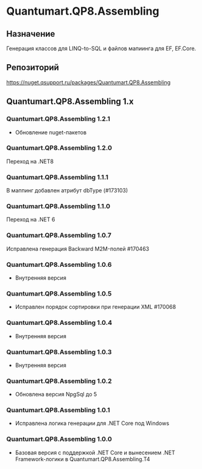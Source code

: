# Quantumart.QP8.Assembling

## Назначение

Генерация классов для LINQ-to-SQL и файлов мапиинга для EF, EF.Core.

## Репозиторий

<https://nuget.qsupport.ru/packages/Quantumart.QP8.Assembling>

## Quantumart.QP8.Assembling 1.x

### Quantumart.QP8.Assembling 1.2.1

* Обновление nuget-пакетов

### Quantumart.QP8.Assembling 1.2.0

Переход на .NET8

### Quantumart.QP8.Assembling 1.1.1

В маппинг добавлен атрибут dbType (#173103)

### Quantumart.QP8.Assembling 1.1.0

Переход на .NET 6

### Quantumart.QP8.Assembling 1.0.7

Исправлена генерация Backward M2M-полей #170463

### Quantumart.QP8.Assembling 1.0.6

* Внутренняя версия

### Quantumart.QP8.Assembling 1.0.5

* Исправлен порядок сортировки при генерации XML #170068

### Quantumart.QP8.Assembling 1.0.4

* Внутренняя версия

### Quantumart.QP8.Assembling 1.0.3

* Внутренняя версия

### Quantumart.QP8.Assembling 1.0.2

* Обновлена версия NpgSql до 5

### Quantumart.QP8.Assembling 1.0.1

* Исправлена логика генерации для .NET Core под Windows

### Quantumart.QP8.Assembling 1.0.0

* Базовая версия c поддержкой .NET Core и вынесением .NET Framework-логики в Quantumart.QP8.Assembling.T4
